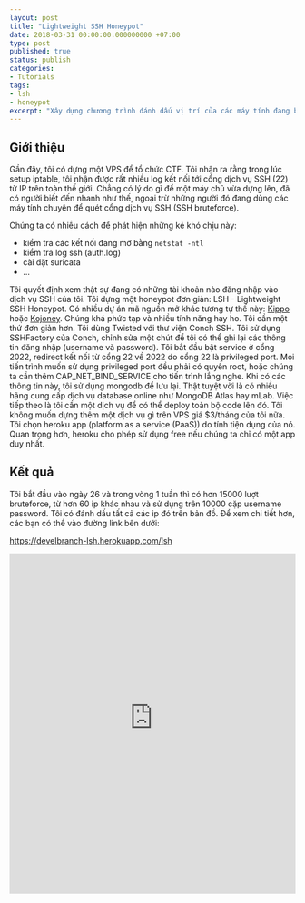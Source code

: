 ```yaml
---
layout: post
title: "Lightweight SSH Honeypot"
date: 2018-03-31 00:00:00.000000000 +07:00
type: post
published: true
status: publish
categories:
- Tutorials
tags:
- lsh
- honeypot
excerpt: "Xây dựng chương trình đánh dấu vị trí của các máy tính đang bruteforce dịch vụ SSH trên thế giới."
---
```

## Giới thiệu
Gần đây, tôi có dựng một VPS để tổ chức CTF. Tôi nhận ra rằng trong lúc setup iptable, tôi nhận được rất nhiều log kết nối tới cổng dịch vụ SSH (22) từ IP trên toàn thế giới. Chẳng có lý do gì để một máy chủ vừa dựng lên, đã có người biết đến nhanh như thế, ngoại trừ những người đó đang dùng các máy tính chuyên để quét cổng dịch vụ SSH (SSH bruteforce). 

Chúng ta có nhiều cách để phát hiện những kẻ khó chịu này:
 * kiểm tra các kết nối đang mở bằng `netstat -ntl`
 * kiểm tra log ssh (auth.log)
 * cài đặt suricata 
 * ...
 
Tôi quyết định xem thật sự đang có những tài khoản nào đăng nhập vào dịch vụ SSH của tôi. Tôi dựng một honeypot đơn giản: LSH - Lightweight SSH Honeypot. Có nhiều dự án mã nguồn mở khác tương tự thế này: [Kippo](https://github.com/desaster/kippo) hoặc [Kojoney](http://kojoney.sourceforge.net/). Chúng khá phức tạp và nhiều tính năng hay ho. Tôi cần một thứ đơn giản hơn. Tôi dùng Twisted với thư viện Conch SSH. Tôi sử dụng SSHFactory của Conch, chỉnh sửa một chút để tôi có thể ghi lại các thông tin đăng nhập (username và password). Tôi bắt đầu bật service ở cổng 2022, redirect kết nối từ cổng 22 về 2022 do cổng 22 là privileged port. Mọi tiến trình muốn sử dụng privileged port đều phải có quyền root, hoặc chúng ta cần thêm CAP_NET_BIND_SERVICE cho tiến trình lắng nghe. Khi có các thông tin này, tôi sử dụng mongodb để lưu lại. Thật tuyệt vời là có nhiều hãng cung cấp dịch vụ database online như MongoDB Atlas hay mLab. Việc tiếp theo là tôi cần một dịch vụ để có thể deploy toàn bộ code lên đó. Tôi không muốn dựng thêm một dịch vụ gì trên VPS giá $3/tháng của tôi nữa. Tôi chọn heroku app (platform as a service (PaaS)) do tính tiện dụng của nó. Quan trọng hơn, heroku cho phép sử dụng free nếu chúng ta chỉ có một app duy nhất. 

## Kết quả

Tôi bắt đầu vào ngày 26 và trong vòng 1 tuần thì có hơn 15000 lượt bruteforce, từ hơn 60 ip khác nhau và sử dụng trên 10000 cặp username password. Tôi có đánh dấu tất cả các ip đó trên bản đồ. Để xem chi tiết hơn, các bạn có thể vào đường link bên dưới:

https://develbranch-lsh.herokuapp.com/lsh


<iframe width="100%" height="600px" src="https://develbranch-lsh.herokuapp.com/lsh" frameborder="0" allowfullscreen></iframe>
